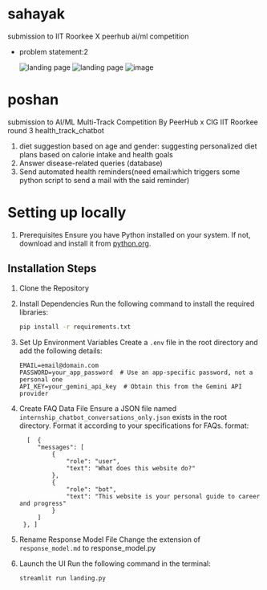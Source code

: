 # sahayak
submission to IIT Roorkee X peerhub ai/ml competition
- problem statement:2

  ![landing page](https://github.com/user-attachments/assets/a3e53d72-71d3-4a8b-a1d1-66c799f99172)
  ![landing page](https://github.com/user-attachments/assets/7396f994-975a-41e8-97bc-5feb514d123a)
  ![image](https://github.com/user-attachments/assets/aba9156b-01ee-4624-b821-9a4ab1fb929d)


# poshan
submission to AI/ML Multi-Track Competition By PeerHub x CIG IIT Roorkee
round 3 health_track_chatbot
1. diet suggestion based on age and gender: suggesting personalized diet plans based on calorie intake and health goals
2. Answer disease-related queries (database)
3. Send automated health reminders(need email:which triggers some python script to send a mail with the said reminder)


# Setting up locally
1. Prerequisites
Ensure you have Python installed on your system. If not, download and install it from [python.org](https://www.python.org/downloads/).

## Installation Steps

1. Clone the Repository

2. Install Dependencies
   Run the following command to install the required libraries:
   ```sh
   pip install -r requirements.txt
   ```

3. Set Up Environment Variables
   Create a `.env` file in the root directory and add the following details:
   ```env
   EMAIL=email@domain.com
   PASSWORD=your_app_password  # Use an app-specific password, not a personal one
   API_KEY=your_gemini_api_key  # Obtain this from the Gemini API provider
   ```

4. Create FAQ Data File
   Ensure a JSON file named `internship_chatbot_conversations_only.json` exists in the root directory. Format it according to your specifications for FAQs.
   format:
   ```
     [  {
        "messages": [
            {
                "role": "user",
                "text": "What does this website do?"
            },
            {
                "role": "bot",
                "text": "This website is your personal guide to career and progress"
            }
        ]
    }, ]
   ```

6. Rename Response Model File
   Change the extension of `response_model.md` to response_model.py

7. Launch the UI
   Run the following command in the terminal:
   ```sh
   streamlit run landing.py
   ```
